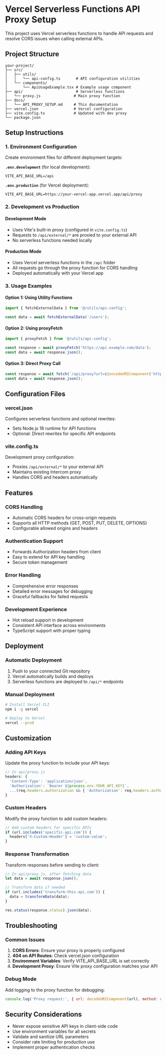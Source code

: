 # Vercel Serverless Functions API Proxy Setup

This project uses Vercel serverless functions to handle API requests and resolve CORS issues when calling external APIs.

## Project Structure

```
your-project/
├── src/
│   ├── utils/
│   │   └── api-config.ts       # API configuration utilities
│   └── components/
│       └── ApiUsageExample.tsx # Example usage component
├── api/                        # Serverless functions
│   └── proxy.js               # Main proxy function
├── docs/
│   └── API_PROXY_SETUP.md     # This documentation
├── vercel.json                # Vercel configuration
├── vite.config.ts             # Updated with dev proxy
└── package.json
```

## Setup Instructions

### 1. Environment Configuration

Create environment files for different deployment targets:

**`.env.development`** (for local development):
```
VITE_API_BASE_URL=/api
```

**`.env.production`** (for Vercel deployment):
```
VITE_API_BASE_URL=https://your-vercel-app.vercel.app/api/proxy
```

### 2. Development vs Production

#### Development Mode
- Uses Vite's built-in proxy (configured in `vite.config.ts`)
- Requests to `/api/external/*` are proxied to your external API
- No serverless functions needed locally

#### Production Mode
- Uses Vercel serverless functions in the `/api` folder
- All requests go through the proxy function for CORS handling
- Deployed automatically with your Vercel app

### 3. Usage Examples

#### Option 1: Using Utility Functions
```typescript
import { fetchExternalData } from '@/utils/api-config';

const data = await fetchExternalData('/users');
```

#### Option 2: Using proxyFetch
```typescript
import { proxyFetch } from '@/utils/api-config';

const response = await proxyFetch('https://api.example.com/data');
const data = await response.json();
```

#### Option 3: Direct Proxy Call
```typescript
const response = await fetch(`/api/proxy?url=${encodeURIComponent('https://api.example.com/data')}`);
const data = await response.json();
```

## Configuration Files

### vercel.json
Configures serverless functions and optional rewrites:
- Sets Node.js 18 runtime for API functions
- Optional: Direct rewrites for specific API endpoints

### vite.config.ts
Development proxy configuration:
- Proxies `/api/external/*` to your external API
- Maintains existing Intercom proxy
- Handles CORS and headers automatically

## Features

### CORS Handling
- Automatic CORS headers for cross-origin requests
- Supports all HTTP methods (GET, POST, PUT, DELETE, OPTIONS)
- Configurable allowed origins and headers

### Authentication Support
- Forwards Authorization headers from client
- Easy to extend for API key handling
- Secure token management

### Error Handling
- Comprehensive error responses
- Detailed error messages for debugging
- Graceful fallbacks for failed requests

### Development Experience
- Hot reload support in development
- Consistent API interface across environments
- TypeScript support with proper typing

## Deployment

### Automatic Deployment
1. Push to your connected Git repository
2. Vercel automatically builds and deploys
3. Serverless functions are deployed to `/api/*` endpoints

### Manual Deployment
```bash
# Install Vercel CLI
npm i -g vercel

# Deploy to Vercel
vercel --prod
```

## Customization

### Adding API Keys
Update the proxy function to include your API keys:

```javascript
// In api/proxy.js
headers: {
  'Content-Type': 'application/json',
  'Authorization': `Bearer ${process.env.YOUR_API_KEY}`,
  ...(req.headers.authorization && { 'Authorization': req.headers.authorization })
}
```

### Custom Headers
Modify the proxy function to add custom headers:

```javascript
// Add custom headers for specific APIs
if (url.includes('specific-api.com')) {
  headers['X-Custom-Header'] = 'custom-value';
}
```

### Response Transformation
Transform responses before sending to client:

```javascript
// In api/proxy.js, after fetching data
let data = await response.json();

// Transform data if needed
if (url.includes('transform-this-api.com')) {
  data = transformData(data);
}

res.status(response.status).json(data);
```

## Troubleshooting

### Common Issues

1. **CORS Errors**: Ensure your proxy is properly configured
2. **404 on API Routes**: Check vercel.json configuration
3. **Environment Variables**: Verify VITE_API_BASE_URL is set correctly
4. **Development Proxy**: Ensure Vite proxy configuration matches your API

### Debug Mode
Add logging to the proxy function for debugging:

```javascript
console.log('Proxy request:', { url: decodeURIComponent(url), method: req.method });
```

## Security Considerations

- Never expose sensitive API keys in client-side code
- Use environment variables for all secrets
- Validate and sanitize URL parameters
- Consider rate limiting for production use
- Implement proper authentication checks 